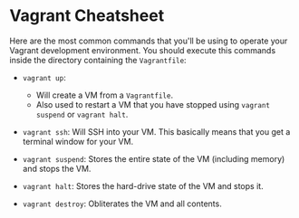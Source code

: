 # Vagrant Cheatsheet
Here are the most common commands that you'll be using to operate your 
Vagrant development environment.  You should execute this commands inside
the directory containing the `Vagrantfile`:

  * `vagrant up`: 
    * Will create a VM from a `Vagrantfile`. 
    * Also used to restart a VM that you have stopped using 
    `vagrant suspend` or `vagrant halt`.

  * `vagrant ssh`: Will SSH into your VM. This basically means that you
  get a terminal window for your VM.

  * `vagrant suspend`: Stores the entire state of the VM (including memory)
  and stops the VM.

  * `vagrant halt`: Stores the hard-drive state of the VM and stops it.

  * `vagrant destroy`: Obliterates the VM and all contents.